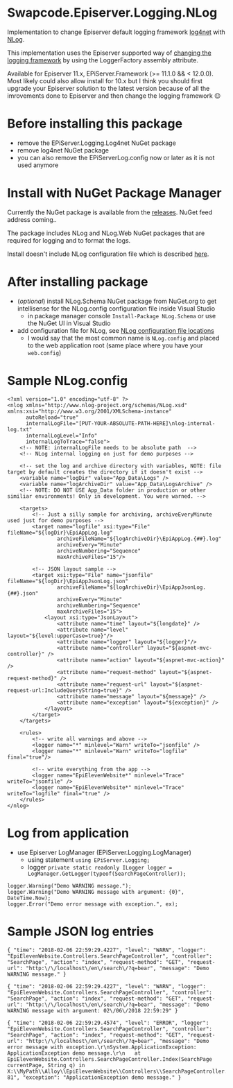 # Swapcode.Episerver.Logging.NLog
Implementation to change Episerver default logging framework [log4net](https://logging.apache.org/log4net/) with [NLog](http://nlog-project.org/).

This implementation uses the Episerver supported way of [changing the logging framework](https://world.episerver.com/documentation/developer-guides/CMS/logging/) by using the LoggerFactory assembly attribute.

Available for Episerver 11.x, EPiServer.Framework (>= 11.1.0 && < 12.0.0). Most likely could also allow install for 10.x but I think you should first upgrade your Episerver solution to the latest version because of all the imrovements done to Episerver and then change the logging framework :wink:

# Before installing this package
- remove the EPiServer.Logging.Log4net NuGet package
- remove log4net NuGet package
- you can also remove the EPiServerLog.config now or later as it is not used anymore

# Install with NuGet Package Manager
Currently the NuGet package is available from the [releases](https://github.com/alasvant/Swapcode.Episerver.Logging.NLog/releases). NuGet feed address coming..

The package includes NLog and NLog.Web NuGet packages that are required for logging and to format the logs.

Install doesn't include NLog configuration file which is described [here](https://github.com/nlog/nlog/wiki/Configuration-file).

# After installing package
- (*optional*) install NLog.Schema NuGet package from NuGet.org to get intellisense for the NLog.config configuration file inside Visual Studio
  - in package manager console `Install-Package NLog.Schema` or use the NuGet UI in Visual Studio
- add configuration file for NLog, see [NLog configuration file locations](https://github.com/nlog/nlog/wiki/Configuration-file#configuration-file-locations)
  - I would say that the most common name is `NLog.config` and placed to the web application root (same place where you have your `web.config`)

# Sample NLog.config
```
<?xml version="1.0" encoding="utf-8" ?>
<nlog xmlns="http://www.nlog-project.org/schemas/NLog.xsd" xmlns:xsi="http://www.w3.org/2001/XMLSchema-instance"
      autoReload="true"
      internalLogFile="[PUT-YOUR-ABSOLUTE-PATH-HERE]\nlog-internal-log.txt"
      internalLogLevel="Info"
      internalLogToTrace="false">
    <!-- NOTE: internalLogFile needs to be absolute path  -->
    <!-- NLog internal logging on just for demo purposes -->
    
    <!-- set the log and archive directory with variables, NOTE: file target by default creates the directory if it doesn't exist -->
    <variable name="logDir" value="App_Data\Logs" />
    <variable name="logArchiveDir" value="App_Data\LogsArchive" />
    <!-- NOTE: DO NOT USE App_Data folder in production or other similiar environments! Only in development. You were warned. -->

    <targets>
        <!-- Just a silly sample for archiving, archiveEveryMinute used just for demo purposes -->
        <target name="logfile" xsi:type="File" fileName="${logDir}\EpiAppLog.log"
                archiveFileName="${logArchiveDir}\EpiAppLog.{##}.log"
                archiveEvery="Minute"
                archiveNumbering="Sequence"
                maxArchiveFiles="15"/>
        
        <!-- JSON layout sample -->
        <target xsi:type="File" name="jsonfile" fileName="${logDir}\EpiAppJsonLog.json"
                archiveFileName="${logArchiveDir}\EpiAppJsonLog.{##}.json"
                archiveEvery="Minute"
                archiveNumbering="Sequence"
                maxArchiveFiles="15">
            <layout xsi:type="JsonLayout">
                <attribute name="time" layout="${longdate}" />
                <attribute name="level" layout="${level:upperCase=true}"/>
                <attribute name="logger" layout="${logger}"/>
                <attribute name="controller" layout="${aspnet-mvc-controller}" />
                <attribute name="action" layout="${aspnet-mvc-action}" />
                <attribute name="request-method" layout="${aspnet-request-method}" />
                <attribute name="request-url" layout="${aspnet-request-url:IncludeQueryString=true}" />
                <attribute name="message" layout="${message}" />
                <attribute name="exception" layout="${exception}" />
            </layout>
        </target>
    </targets>

    <rules>
        <!-- write all warnings and above -->
        <logger name="*" minlevel="Warn" writeTo="jsonfile" />
        <logger name="*" minlevel="Warn" writeTo="logfile" final="true"/>
        
        <!-- write everything from the app -->
        <logger name="EpiElevenWebsite*" minlevel="Trace" writeTo="jsonfile" />
        <logger name="EpiElevenWebsite*" minlevel="Trace" writeTo="logfile" final="true" />
    </rules>
</nlog>
```

# Log from application
- use Episerver LogManager (EPiServer.Logging.LogManager)
  - using statement `using EPiServer.Logging;`
  - logger `private static readonly ILogger logger = LogManager.GetLogger(typeof(SearchPageController));`

```
logger.Warning("Demo WARNING message.");
logger.Warning("Demo WARNING message with argument: {0}", DateTime.Now);
logger.Error("Demo error message with exception.", ex);
```

# Sample JSON log entries
```
{ "time": "2018-02-06 22:59:29.4227", "level": "WARN", "logger": "EpiElevenWebsite.Controllers.SearchPageController", "controller": "SearchPage", "action": "index", "request-method": "GET", "request-url": "http:\/\/localhost\/en\/search\/?q=bear", "message": "Demo WARNING message." }

{ "time": "2018-02-06 22:59:29.4227", "level": "WARN", "logger": "EpiElevenWebsite.Controllers.SearchPageController", "controller": "SearchPage", "action": "index", "request-method": "GET", "request-url": "http:\/\/localhost\/en\/search\/?q=bear", "message": "Demo WARNING message with argument: 02\/06\/2018 22:59:29" }

{ "time": "2018-02-06 22:59:29.4574", "level": "ERROR", "logger": "EpiElevenWebsite.Controllers.SearchPageController", "controller": "SearchPage", "action": "index", "request-method": "GET", "request-url": "http:\/\/localhost\/en\/search\/?q=bear", "message": "Demo error message with exception.\r\nSystem.ApplicationException: ApplicationException demo message.\r\n   at EpiElevenWebsite.Controllers.SearchPageController.Index(SearchPage currentPage, String q) in X:\\MyPath\\Alloy\\EpiElevenWebsite\\Controllers\\SearchPageController.cs:line 81", "exception": "ApplicationException demo message." }
```
